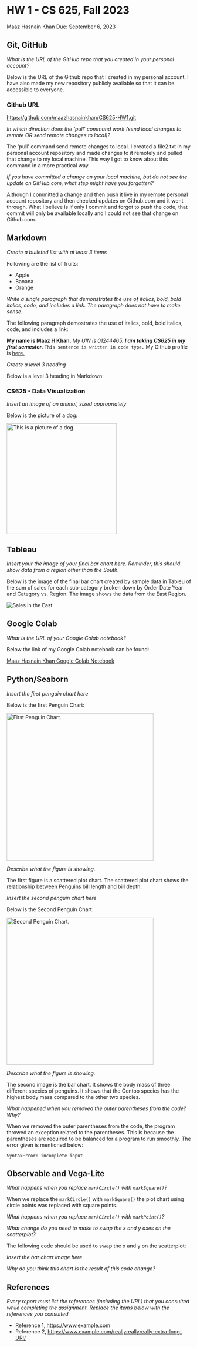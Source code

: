 # HW 1 - CS 625, Fall 2023

Maaz Hasnain Khan 
Due: September 6, 2023

## Git, GitHub

*What is the URL of the GitHub repo that you created in your personal account?*

Below is the URL of the Github repo that I created in my personal account. I have also made my new repository publicly available so that it can be accessible to everyone.

### Github URL
https://github.com/maazhasnainkhan/CS625-HW1.git
   
*In which direction does the 'pull' command work (send local changes to remote OR send remote changes to local)?*

The 'pull' command send remote changes to local. I created a file2.txt in my personal account repository and made changes to it remotely and pulled that change to my local machine. This way I got to know about this command in a more practical way.
   
*If you have committed a change on your local machine, but do not see the update on GitHub.com, what step might have you forgotten?*

Although I committed a change and then push it live in my remote personal account repository and then checked updates on Github.com and it went through. What I believe is if only I commit and forgot to push the code, that commit will only be available locally and I could not see that change on Github.com.

## Markdown

*Create a bulleted list with at least 3 items*

Following are the list of fruits:

- Apple
- Banana
- Orange

*Write a single paragraph that demonstrates the use of italics, bold, bold italics, code, and includes a link. The paragraph does not have to make sense.*

The following paragraph demostrates the use of italics, bold, bold italics, code, and includes a link:

**My name is Maaz H Khan.** *My UIN is 01244465.* ***I am taking CS625 in my first semester.*** `This sentence is written in code type.` My Github profile is [here.](https://github.com/maazhasnainkhan?tab=repositories)

*Create a level 3 heading*

Below is a level 3 heading in Markdown:

### CS625 - Data Visualization

*Insert an image of an animal, sized appropriately*

Below is the picture of a dog:

<img src="Animal.png" height="300" alt="This is a picture of a dog.">

## Tableau

*Insert your the image of your final bar chart here. Reminder, this should show data from a region other than the South.*

Below is the image of the final bar chart created by sample data in Tableu of the sum of sales for each sub-category broken down by Order Date Year and Category vs. Region. The image shows the data from the East Region.

![Sales in the East](SalesintheEast.png)

## Google Colab

*What is the URL of your Google Colab notebook?*

Below the link of my Google Colab notebook can be found:

[Maaz Hasnain Khan Google Colab Notebook](https://colab.research.google.com/drive/1Z52wqm4rczN8ldFTFQ5oDMSaJKDDVQTO?usp=sharing)

## Python/Seaborn

*Insert the first penguin chart here*

Below is the first Penguin Chart:

<img src="Seaborn1.png" height="400" alt="First Penguin Chart.">

*Describe what the figure is showing.*

The first figure is a scattered plot chart. The scattered plot chart shows the relationship between Penguins bill length and bill depth.

*Insert the second penguin chart here*

Below is the Second Penguin Chart:

<img src="Seaborn2.png" height="400" alt="Second Penguin Chart.">

*Describe what the figure is showing.*

The second image is the bar chart. It shows the body mass of three different species of penguins. It shows that the Gentoo species has the highest body mass compared to the other two species.

*What happened when you removed the outer parentheses from the code? Why?*

When we removed the outer parentheses from the code, the program throwed an exception related to the parentheses. This is because the parentheses are required to be balanced for a program to run smoothly. The error given is mentioned below:

`SyntaxError: incomplete input`

## Observable and Vega-Lite

*What happens when you replace `markCircle()` with `markSquare()`?*

When we replace the `markCircle()` with `markSquare()` the plot chart using circle points was replaced with square points.

*What happens when you replace `markCircle()` with `markPoint()`?*

*What change do you need to make to swap the x and y axes on the scatterplot?*

The following code should be used to swap the x and y on the scatterplot:

*Insert the bar chart image here*

*Why do you think this chart is the result of this code change?*

## References

*Every report must list the references (including the URL) that you consulted while completing the assignment. Replace the items below with the references you consulted*

* Reference 1, <https://www.example.com>
* Reference 2, <https://www.example.com/reallyreallyreally-extra-long-URI/>
